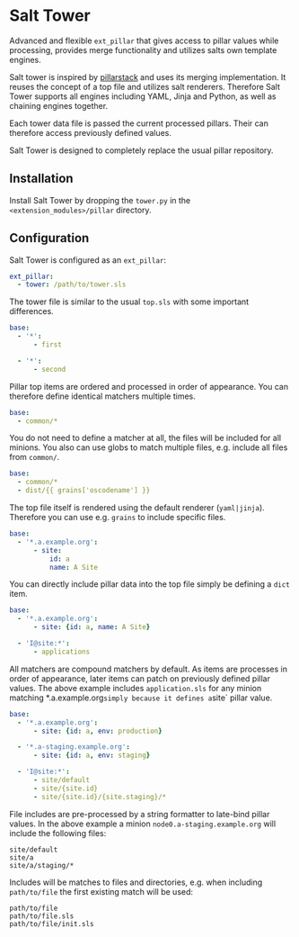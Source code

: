 # Salt Tower

Advanced and flexible `ext_pillar` that gives access to pillar values while processing, provides merge functionality and utilizes salts own template engines.

Salt tower is inspired by [pillarstack](https://github.com/bbinet/pillarstack) and uses its merging implementation. It reuses the concept of a top file and utilizes salt renderers. Therefore Salt Tower supports all engines including YAML, Jinja and Python, as well as chaining engines together.

Each tower data file is passed the current processed pillars. Their can therefore access previously defined values.

Salt Tower is designed to completely replace the usual pillar repository.

Installation
------------

Install Salt Tower by dropping the `tower.py` in the `<extension_modules>/pillar` directory.

Configuration
-------------

Salt Tower is configured as an `ext_pillar`:

```yaml
ext_pillar:
  - tower: /path/to/tower.sls
```

The tower file is similar to the usual `top.sls` with some important differences.

```yaml
base:
  - '*':
      - first

  - '*':
      - second
```

Pillar top items are ordered and processed in order of appearance. You can therefore define identical matchers multiple times.

```yaml
base:
  - common/*
```

You do not need to define a matcher at all, the files will be included for all minions. You also can use globs to match multiple files, e.g. include all files from `common/`.

```yaml
base:
  - common/*
  - dist/{{ grains['oscodename'] }}
```

The top file itself is rendered using the default renderer (`yaml|jinja`). Therefore you can use e.g. `grains` to include specific files.

```yaml
base:
  - '*.a.example.org':
      - site:
          id: a
          name: A Site
```

You can directly include pillar data into the top file simply be defining a `dict` item.

```yaml
base:
  - '*.a.example.org':
      - site: {id: a, name: A Site}

  - 'I@site:*':
      - applications
```

All matchers are compound matchers by default. As items are processes in order of appearance, later items can patch on previously defined pillar values. The above example includes `application.sls` for any minion matching *.a.example.org` simply because it defines a `site` pillar value.

```yaml
base:
  - '*.a.example.org':
      - site: {id: a, env: production}

  - '*.a-staging.example.org':
      - site: {id: a, env: staging}

  - 'I@site:*':
      - site/default
      - site/{site.id}
      - site/{site.id}/{site.staging}/*
```

File includes are pre-processed by a string formatter to late-bind pillar values. In the above example a minion `node0.a-staging.example.org` will include the following files:

```
site/default
site/a
site/a/staging/*
```

Includes will be matches to files and directories, e.g. when including `path/to/file` the first existing match will be used:

```
path/to/file
path/to/file.sls
path/to/file/init.sls
```
